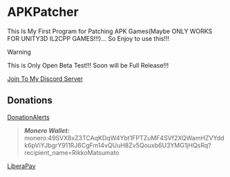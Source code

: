 # APKPatcher
This Is My First Program for Patching APK Games(Maybe ONLY WORKS FOR UNITY3D IL2CPP GAMES!!!)... So Enjoy to use this!!!

> [!WARNING]
> This is Only Open Beta Test!!! Soon will be Full Release!!!

[Join To My Discord Server](https://discord.gg/U2P5Hrcq9C)
## Donations

[DonationAlerts](https://donationalerts.com/r/rikkomatsumato)

> **_Monero Wallet:_** 
> monero:49SVX8xZ3TCAqKDqW4Ybt1FPTZuMF4SVf2XQWamHZVYddk6pViYJbgrY911RJ6CgFm14vQUuH8Zv5Qouxb6U3YMG1jHQsRq?recipient_name=RikkoMatsumato

[LiberaPay](https://liberapay.com/RikkoMatsumatoOfficial/donate)

